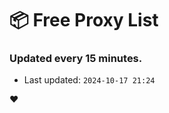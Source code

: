 # :package: Free Proxy List
### Updated every 15 minutes.

- Last updated: `2024-10-17 21:24`

:heart:
